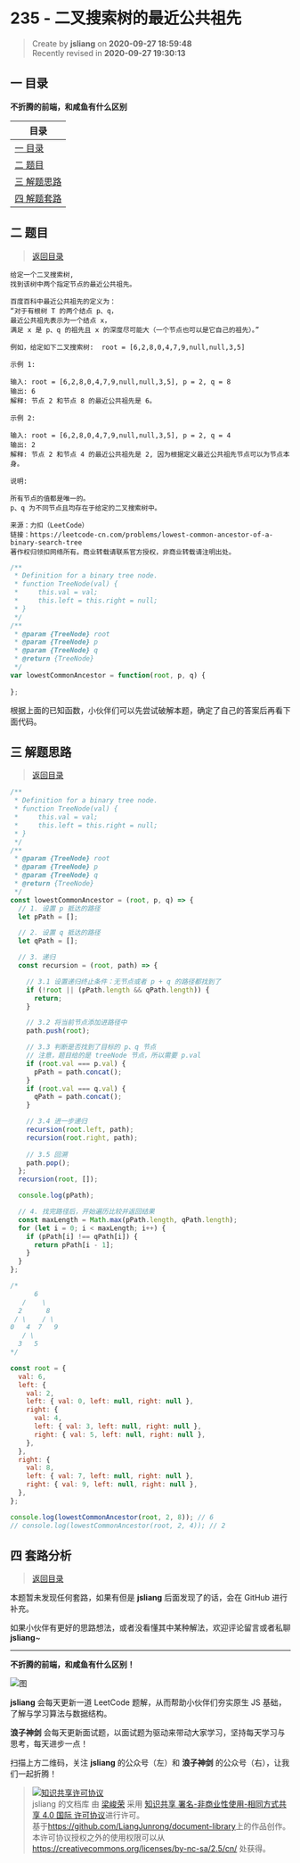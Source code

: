 235 - 二叉搜索树的最近公共祖先
===

> Create by **jsliang** on **2020-09-27 18:59:48**  
> Recently revised in **2020-09-27 19:30:13**

<!-- 目录开始 -->
## <a name="chapter-one" id="chapter-one"></a>一 目录

**不折腾的前端，和咸鱼有什么区别**

| 目录 |
| --- |
| [一 目录](#chapter-one) |
| <a name="catalog-chapter-two" id="catalog-chapter-two"></a>[二 题目](#chapter-two) |
| <a name="catalog-chapter-three" id="catalog-chapter-three"></a>[三 解题思路](#chapter-three) |
| <a name="catalog-chapter-four" id="catalog-chapter-four"></a>[四 解题套路](#chapter-four) |
<!-- 目录结束 -->

## <a name="chapter-two" id="chapter-two"></a>二 题目

> [返回目录](#chapter-one)

```
给定一个二叉搜索树, 
找到该树中两个指定节点的最近公共祖先。

百度百科中最近公共祖先的定义为：
“对于有根树 T 的两个结点 p、q，
最近公共祖先表示为一个结点 x，
满足 x 是 p、q 的祖先且 x 的深度尽可能大（一个节点也可以是它自己的祖先）。”

例如，给定如下二叉搜索树:  root = [6,2,8,0,4,7,9,null,null,3,5]

示例 1:

输入: root = [6,2,8,0,4,7,9,null,null,3,5], p = 2, q = 8
输出: 6 
解释: 节点 2 和节点 8 的最近公共祖先是 6。

示例 2:

输入: root = [6,2,8,0,4,7,9,null,null,3,5], p = 2, q = 4
输出: 2
解释: 节点 2 和节点 4 的最近公共祖先是 2, 因为根据定义最近公共祖先节点可以为节点本身。

说明:

所有节点的值都是唯一的。
p、q 为不同节点且均存在于给定的二叉搜索树中。

来源：力扣（LeetCode）
链接：https://leetcode-cn.com/problems/lowest-common-ancestor-of-a-binary-search-tree
著作权归领扣网络所有。商业转载请联系官方授权，非商业转载请注明出处。
```

```js
/**
 * Definition for a binary tree node.
 * function TreeNode(val) {
 *     this.val = val;
 *     this.left = this.right = null;
 * }
 */
/**
 * @param {TreeNode} root
 * @param {TreeNode} p
 * @param {TreeNode} q
 * @return {TreeNode}
 */
var lowestCommonAncestor = function(root, p, q) {
    
};
```

根据上面的已知函数，小伙伴们可以先尝试破解本题，确定了自己的答案后再看下面代码。

## <a name="chapter-three" id="chapter-three"></a>三 解题思路

> [返回目录](#chapter-one)

```js
/**
 * Definition for a binary tree node.
 * function TreeNode(val) {
 *     this.val = val;
 *     this.left = this.right = null;
 * }
 */
/**
 * @param {TreeNode} root
 * @param {TreeNode} p
 * @param {TreeNode} q
 * @return {TreeNode}
 */
const lowestCommonAncestor = (root, p, q) => {
  // 1. 设置 p 抵达的路径
  let pPath = [];

  // 2. 设置 q 抵达的路径
  let qPath = [];

  // 3. 递归
  const recursion = (root, path) => {

    // 3.1 设置递归终止条件：无节点或者 p + q 的路径都找到了
    if (!root || (pPath.length && qPath.length)) {
      return;
    }

    // 3.2 将当前节点添加进路径中
    path.push(root);

    // 3.3 判断是否找到了目标的 p、q 节点
    // 注意，题目给的是 treeNode 节点，所以需要 p.val
    if (root.val === p.val) {
      pPath = path.concat();
    }
    if (root.val === q.val) {
      qPath = path.concat();
    }

    // 3.4 进一步递归
    recursion(root.left, path);
    recursion(root.right, path);
    
    // 3.5 回溯
    path.pop();
  };
  recursion(root, []);

  console.log(pPath);

  // 4. 找完路径后，开始遍历比较并返回结果
  const maxLength = Math.max(pPath.length, qPath.length);
  for (let i = 0; i < maxLength; i++) {
    if (pPath[i] !== qPath[i]) {
      return pPath[i - 1];
    }
  }
};

/*
      6
   /    \
  2      8
 / \    / \
0   4  7   9
   / \
  3   5
*/

const root = {
  val: 6,
  left: {
    val: 2,
    left: { val: 0, left: null, right: null },
    right: {
      val: 4,
      left: { val: 3, left: null, right: null },
      right: { val: 5, left: null, right: null },
    },
  },
  right: {
    val: 8,
    left: { val: 7, left: null, right: null },
    right: { val: 9, left: null, right: null },
  },
};

console.log(lowestCommonAncestor(root, 2, 8)); // 6
// console.log(lowestCommonAncestor(root, 2, 4)); // 2
```

## <a name="chapter-four" id="chapter-four"></a>四 套路分析

> [返回目录](#chapter-one)

本题暂未发现任何套路，如果有但是 **jsliang** 后面发现了的话，会在 GitHub 进行补充。

如果小伙伴有更好的思路想法，或者没看懂其中某种解法，欢迎评论留言或者私聊 **jsliang**~

---

**不折腾的前端，和咸鱼有什么区别！**

![图](https://github.com/LiangJunrong/document-library/blob/master/public-repertory/img/z-index-small.png?raw=true)

**jsliang** 会每天更新一道 LeetCode 题解，从而帮助小伙伴们夯实原生 JS 基础，了解与学习算法与数据结构。

**浪子神剑** 会每天更新面试题，以面试题为驱动来带动大家学习，坚持每天学习与思考，每天进步一点！

扫描上方二维码，关注 **jsliang** 的公众号（左）和 **浪子神剑** 的公众号（右），让我们一起折腾！

> <a rel="license" href="http://creativecommons.org/licenses/by-nc-sa/4.0/"><img alt="知识共享许可协议" style="border-width:0" src="https://i.creativecommons.org/l/by-nc-sa/4.0/88x31.png" /></a><br /><span xmlns:dct="http://purl.org/dc/terms/" property="dct:title">jsliang 的文档库</span> 由 <a xmlns:cc="http://creativecommons.org/ns#" href="https://github.com/LiangJunrong/document-library" property="cc:attributionName" rel="cc:attributionURL">梁峻荣</a> 采用 <a rel="license" href="http://creativecommons.org/licenses/by-nc-sa/4.0/">知识共享 署名-非商业性使用-相同方式共享 4.0 国际 许可协议</a>进行许可。<br />基于<a xmlns:dct="http://purl.org/dc/terms/" href="https://github.com/LiangJunrong/document-library" rel="dct:source">https://github.com/LiangJunrong/document-library</a>上的作品创作。<br />本许可协议授权之外的使用权限可以从 <a xmlns:cc="http://creativecommons.org/ns#" href="https://creativecommons.org/licenses/by-nc-sa/2.5/cn/" rel="cc:morePermissions">https://creativecommons.org/licenses/by-nc-sa/2.5/cn/</a> 处获得。
